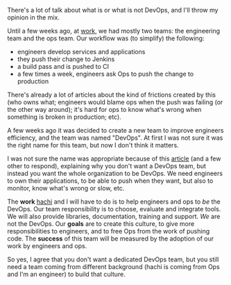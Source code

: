 There's a lot of talk about what is or what is not DevOps, and I'll
throw my opinion in the mix.

Until a few weeks ago, at [work](http://saymedia.com), we had mostly
two teams: the engineering team and the ops team.  Our workflow was
(to simplify) the following:

 * engineers develop services and applications
 * they push their change to Jenkins
 * a build pass and is pushed to CI
 * a few times a week, engineers ask Ops to push the change to
   production

There's already a lot of articles about the kind of frictions created
by this (who owns what; engineers would blame ops when the push was
failing (or the other way around); it's hard for ops to know what's
wrong when something is broken in production; etc).

A few weeks ago it was decided to create a new team to improve
engineers efficiency, and the team was named "DevOps".  At first I was
not sure it was the right name for this team, but now I don't think it
matters.

I was not sure the name was appropriate because of this 
[article](http://continuousdelivery.com/2012/10/theres-no-such-thing-as-a-devops-team/)
(and a few other to respond), explaining why you don't want a DevOps
team, but instead you want the whole organization to be DevOps.  We
need engineers to own their applications, to be able to push when they
want, but also to monitor, know what's wrong or slow, etc.

The **work** [hachi](https://github.com/hachi) and I will have to do is to
help engineers and ops to *be* the DevOps.  Our team responsibility is
to choose, evaluate and integrate tools.  We will also provide
libraries, documentation, training and support.  *We* are not the
DevOps.  Our **goals** are to create this culture, to give more
responsibilities to engineers, and to free Ops from the work of
pushing code.  The **success** of this team will be measured by the
adoption of our work by engineers and ops.

So yes, I agree that you don't want a dedicated DevOps team, but you
still need a team coming from different background (hachi is coming
from Ops and I'm an engineer) to build that culture.
